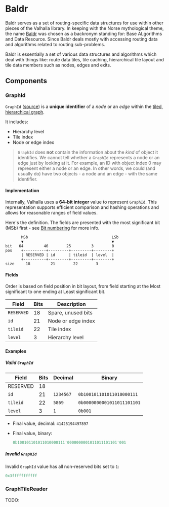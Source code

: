 # Baldr

Baldr serves as a set of routing-specific data structures for use within other pieces of the Valhalla library. In keeping with the Norse mythological theme, the name [Baldr](https://en.wikipedia.org/wiki/Baldr) was chosen as a backronym standing for: Base ALgorithms and Data Resource. Since Baldr deals mostly with accessing routing data and algorithms related to routing sub-problems.

Baldr is essentially a set of various data structures and algorithms which deal with things like: route data tiles, tile caching, hierarchical tile layout and tile data members such as nodes, edges and exits.

## Components

### GraphId

`GraphId` ([source](https://github.com/valhalla/valhalla/blob/master/valhalla/baldr/graphid.h)) is a **unique identifier** of a _node_ or an _edge_ within the [tiled, hierarchical graph](tiles.md).

It includes:

- Hierarchy level
- Tile index
- Node or edge index

> `GraphId` does **not** contain the information about the _kind_ of object it identifies. We cannot tell whether a `GraphId` represents a node or an edge just by looking at it. For example, an ID with object index 0 may represent either a node or an edge. In other words, we could (and usually do) have two objects -  a node and an edge - with the same identifier.

#### Implementation

Internally, Valhalla uses a **64-bit integer** value to represent `GraphId`. This representation supports efficient comparison and hashing operations and allows for reasonable ranges of field values.

Here's the definition. The fields are presented with the most significant bit (MSb) first - see [Bit numbering](https://en.wikipedia.org/wiki/Bit_numbering) for more info.

```text
       MSb                                     LSb
       ▼                                       ▼
bit   64         46        25         3        0
pos    +----------+---------+---------+--------+
       | RESERVED | id      | tileid  | level  |
       +----------+---------+---------+--------+
size     18         21        22        3
```

#### Fields

Order is based on field position in bit layout, from field starting at the Most significant to one ending at Least significant bit.

| Field | Bits | Description |
|---|---|---|
| `RESERVED` | 18 | Spare, unused bits |
| `id` | 21 | Node or edge index |
| `tileid` | 22 | Tile index |
| `level` | 3 | Hierarchy level |

#### Examples

##### Valid `GraphId`

| Field | Bits | Decimal | Binary |
|---|---|---|---|
| RESERVED | 18 |  |  |
| `id` | 21 | `1234567` | `0b100101101011010000111` |
| `tileid` | 22 | `5869` | `0b0000000001011011101101` |
| `level` | 3 | `1` | `0b001` |

- Final value, decimal: `41425194497897`
- Final value, binary:

    ```cpp
    0b100101101011010000111'0000000001011011101101'001
    ```

##### Invalid `GraphId`

Invalid `GraphId` value has all non-reserved bits set to `1`:

```cpp
0x3fffffffffff
```

### GraphTileReader

TODO:
